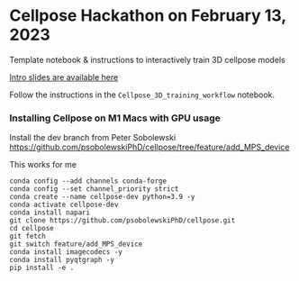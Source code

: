 # Cellpose Hackathon on February 13, 2023
Template notebook &amp; instructions to interactively train 3D cellpose models

[Intro slides are available here](https://docs.google.com/presentation/d/1IIxVK1mCvI2eoq3HV5Ro3bzcJVO1_cM6LRWOqEPGiwY/edit#slide=id.g2072dd8912e_0_238)

Follow the instructions in the `Cellpose_3D_training_workflow` notebook.



### Installing Cellpose on M1 Macs with GPU usage
Install the dev branch from Peter Sobolewski https://github.com/psobolewskiPhD/cellpose/tree/feature/add_MPS_device 

This works for me
```
conda config --add channels conda-forge
conda config --set channel_priority strict
conda create --name cellpose-dev python=3.9 -y
conda activate cellpose-dev
conda install napari
git clone https://github.com/psobolewskiPhD/cellpose.git
cd cellpose 
git fetch
git switch feature/add_MPS_device 
conda install imagecodecs -y
conda install pyqtgraph -y
pip install -e .
```



